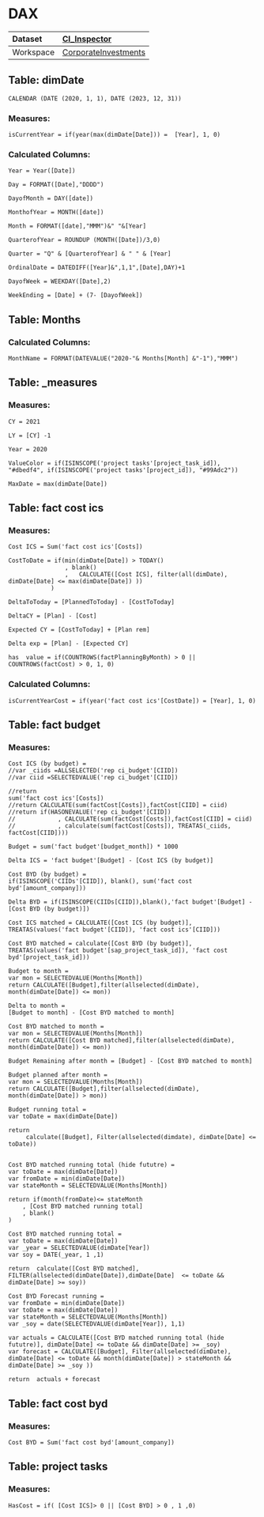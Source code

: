 



# DAX

|Dataset|[CI_Inspector](./../CI_Inspector.md)|
| :--- | :--- |
|Workspace|[CorporateInvestments](../../Workspaces/CorporateInvestments.md)|

## Table: dimDate


```dax
CALENDAR (DATE (2020, 1, 1), DATE (2023, 12, 31))
```


### Measures:


```dax
isCurrentYear = if(year(max(dimDate[Date])) =  [Year], 1, 0)
```


### Calculated Columns:


```dax
Year = Year([Date])
```



```dax
Day = FORMAT([Date],"DDDD")
```



```dax
DayofMonth = DAY([date])
```



```dax
MonthofYear = MONTH([date])
```



```dax
Month = FORMAT([date],"MMM")&" "&[Year]
```



```dax
QuarterofYear = ROUNDUP (MONTH([Date])/3,0)
```



```dax
Quarter = "Q" & [QuarterofYear] & " " & [Year]
```



```dax
OrdinalDate = DATEDIFF([Year]&",1,1",[Date],DAY)+1
```



```dax
DayofWeek = WEEKDAY([Date],2)
```



```dax
WeekEnding = [Date] + (7- [DayofWeek])
```


## Table: Months

### Calculated Columns:


```dax
MonthName = FORMAT(DATEVALUE("2020-"& Months[Month] &"-1"),"MMM")
```


## Table: _measures

### Measures:


```dax
CY = 2021
```



```dax
LY = [CY] -1
```



```dax
Year = 2020 
```



```dax
ValueColor = if(ISINSCOPE('project tasks'[project_task_id]), "#dbedf4", if(ISINSCOPE('project tasks'[project_id]), "#99Adc2"))
```



```dax
MaxDate = max(dimDate[Date])
```


## Table: fact cost ics

### Measures:


```dax
Cost ICS = Sum('fact cost ics'[Costs]) 
```



```dax
CostToDate = if(min(dimDate[Date]) > TODAY()
                , blank()
                ,   CALCULATE([Cost ICS], filter(all(dimDate), dimDate[Date] <= max(dimDate[Date]) ))
            )
```



```dax
DeltaToToday = [PlannedToToday] - [CostToToday]
```



```dax
DeltaCY = [Plan] - [Cost]
```



```dax
Expected CY = [CostToToday] + [Plan rem] 
```



```dax
Delta exp = [Plan] - [Expected CY]
```



```dax
has  value = if(COUNTROWS(factPlanningByMonth) > 0 || COUNTROWS(factCost) > 0, 1, 0)
```


### Calculated Columns:


```dax
isCurrentYearCost = if(year('fact cost ics'[CostDate]) = [Year], 1, 0) 
```


## Table: fact budget

### Measures:


```dax
Cost ICS (by budget) = 
//var _ciids =ALLSELECTED('rep ci_budget'[CIID])
//var ciid =SELECTEDVALUE('rep ci_budget'[CIID])

//return 
sum('fact cost ics'[Costs])
//return CALCULATE(sum(factCost[Costs]),factCost[CIID] = ciid)
//return if(HASONEVALUE('rep ci_budget'[CIID])
//            , CALCULATE(sum(factCost[Costs]),factCost[CIID] = ciid)
//            , calculate(sum(factCost[Costs]), TREATAS(_ciids, factCost[CIID])))
```



```dax
Budget = sum('fact budget'[budget_month]) * 1000 
```



```dax
Delta ICS = 'fact budget'[Budget] - [Cost ICS (by budget)]
```



```dax
Cost BYD (by budget) = 
if(ISINSCOPE('CIIDs'[CIID]), blank(), sum('fact cost byd'[amount_company]))
```



```dax
Delta BYD = if(ISINSCOPE(CIIDs[CIID]),blank(),'fact budget'[Budget] - [Cost BYD (by budget)])
```



```dax
Cost ICS matched = CALCULATE([Cost ICS (by budget)], TREATAS(values('fact budget'[CIID]), 'fact cost ics'[CIID]))
```



```dax
Cost BYD matched = calculate([Cost BYD (by budget)], TREATAS(values('fact budget'[sap_project_task_id]), 'fact cost byd'[project_task_id])) 
```



```dax
Budget to month = 
var mon = SELECTEDVALUE(Months[Month])
return CALCULATE([Budget],filter(allselected(dimDate), month(dimDate[Date]) <= mon))
```



```dax
Delta to month = 
[Budget to month] - [Cost BYD matched to month]
```



```dax
Cost BYD matched to month = 
var mon = SELECTEDVALUE(Months[Month])
return CALCULATE([Cost BYD matched],filter(allselected(dimDate), month(dimDate[Date]) <= mon))
```



```dax
Budget Remaining after month = [Budget] - [Cost BYD matched to month]
```



```dax
Budget planned after month = 
var mon = SELECTEDVALUE(Months[Month])
return CALCULATE([Budget],filter(allselected(dimDate), month(dimDate[Date]) > mon))
```



```dax
Budget running total = 
var toDate = max(dimDate[Date])

return 
     calculate([Budget], Filter(allselected(dimdate), dimDate[Date] <= toDate))
   
```



```dax
Cost BYD matched running total (hide fututre) = 
var toDate = max(dimDate[Date])
var fromDate = min(dimDate[Date])
var stateMonth = SELECTEDVALUE(Months[Month])

return if(month(fromDate)<= stateMonth
    , [Cost BYD matched running total]
    , blank()
)
```



```dax
Cost BYD matched running total = 
var toDate = max(dimDate[Date])
var _year = SELECTEDVALUE(dimDate[Year])
var soy = DATE(_year, 1 ,1)

return  calculate([Cost BYD matched], FILTER(allselected(dimDate[Date]),dimDate[Date]  <= toDate && dimDate[Date] >= soy))
```



```dax
Cost BYD Forecast running = 
var fromDate = min(dimDate[Date])
var toDate = max(dimDate[Date])
var stateMonth = SELECTEDVALUE(Months[Month])
var _soy = date(SELECTEDVALUE(dimDate[Year]), 1,1)

var actuals = CALCULATE([Cost BYD matched running total (hide fututre)], dimDate[Date] <= toDate && dimDate[Date] >= _soy)
var forecast = CALCULATE([Budget], Filter(allselected(dimDate), dimDate[Date] <= toDate && month(dimDate[Date]) > stateMonth && dimDate[Date] >= _soy ))

return  actuals + forecast
```


## Table: fact cost byd

### Measures:


```dax
Cost BYD = Sum('fact cost byd'[amount_company])
```


## Table: project tasks

### Measures:


```dax
HasCost = if( [Cost ICS]> 0 || [Cost BYD] > 0 , 1 ,0)
```

